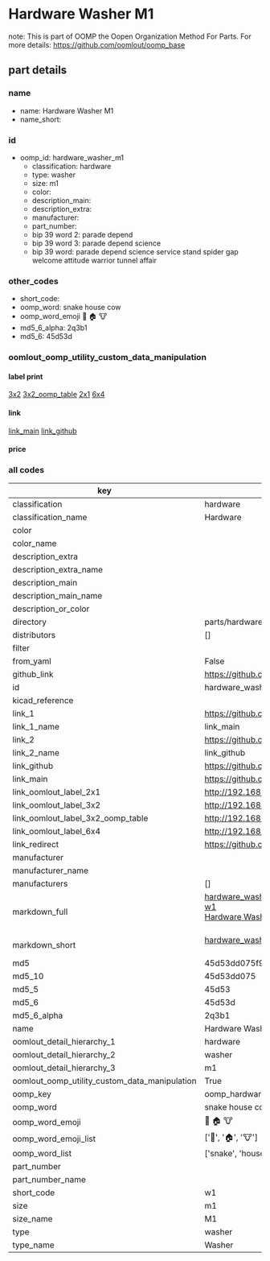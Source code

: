# Hardware Washer M1  

note: This is part of OOMP the Oopen Organization Method For Parts. For more details: https://github.com/oomlout/oomp_base

##  part details
  







### name
* name: Hardware Washer M1
* name_short: 
### id
* oomp_id: hardware_washer_m1
  * classification: hardware
  * type: washer
  * size: m1
  * color: 
  * description_main: 
  * description_extra: 
  * manufacturer: 
  * part_number: 
  * bip 39 word 2: parade depend
  * bip 39 word 3: parade depend science
  * bip 39 word: parade depend science service stand spider gap welcome attitude warrior tunnel affair

### other_codes
* short_code: 
* oomp_word: snake house cow
* oomp_word_emoji :snake: :house: :cow:
* md5_6_alpha: 2q3b1
* md5_6: 45d53d






### oomlout_oomp_utility_custom_data_manipulation
#### label print
[3x2](http://192.168.1.245:1112/?label=oomp%202q3b1)
[3x2_oomp_table](http://192.168.1.108:1112/?label=oomp%202q3b1)
[2x1](http://192.168.1.242:1112/?label=oomp%202q3b1)
[6x4](http://192.168.1.55:1112/?label=oomp%202q3b1)    

#### link

[link_main](https://github.com/oomlout/oomlout_oomp_version_1_messy/tree/main/parts/hardware_washer_m1) [link_github](https://github.com/oomlout/oomlout_oomp_version_1_messy/tree/main/parts/hardware_washer_m1)                             

#### price







### all codes 
| key | value |  
| --- | --- |  
| classification | hardware |  
| classification_name | Hardware |  
| color |  |  
| color_name |  |  
| description_extra |  |  
| description_extra_name |  |  
| description_main |  |  
| description_main_name |  |  
| description_or_color |   |  
| directory | parts/hardware_washer_m1 |  
| distributors | [] |  
| filter |  |  
| from_yaml | False |  
| github_link | https://github.com/oomlout/oomlout_oomp_part_src/tree/main/parts/hardware_washer_m1 |  
| id | hardware_washer_m1 |  
| kicad_reference |  |  
| link_1 | https://github.com/oomlout/oomlout_oomp_version_1_messy/tree/main/parts/hardware_washer_m1 |  
| link_1_name | link_main |  
| link_2 | https://github.com/oomlout/oomlout_oomp_version_1_messy/tree/main/parts/hardware_washer_m1 |  
| link_2_name | link_github |  
| link_github | https://github.com/oomlout/oomlout_oomp_version_1_messy/tree/main/parts/hardware_washer_m1 |  
| link_main | https://github.com/oomlout/oomlout_oomp_version_1_messy/tree/main/parts/hardware_washer_m1 |  
| link_oomlout_label_2x1 | http://192.168.1.242:1112/?label=oomp%202q3b1 |  
| link_oomlout_label_3x2 | http://192.168.1.245:1112/?label=oomp%202q3b1 |  
| link_oomlout_label_3x2_oomp_table | http://192.168.1.108:1112/?label=oomp%202q3b1 |  
| link_oomlout_label_6x4 | http://192.168.1.55:1112/?label=oomp%202q3b1 |  
| link_redirect | https://github.com/oomlout/oomlout_oomp_version_1_messy/tree/main/parts/hardware_washer_m1 |  
| manufacturer |  |  
| manufacturer_name |  |  
| manufacturers | [] |  
| markdown_full | [hardware_washer_m1](none)<br>[w1](none)<br>[Hardware Washer M1](none)<br><br> |  
| markdown_short | [hardware_washer_m1](none)<br><br> |  
| md5 | 45d53dd075f94beb46ea4c4381cebd00 |  
| md5_10 | 45d53dd075 |  
| md5_5 | 45d53 |  
| md5_6 | 45d53d |  
| md5_6_alpha | 2q3b1 |  
| name | Hardware Washer M1 |  
| oomlout_detail_hierarchy_1 | hardware |  
| oomlout_detail_hierarchy_2 | washer |  
| oomlout_detail_hierarchy_3 | m1 |  
| oomlout_oomp_utility_custom_data_manipulation | True |  
| oomp_key | oomp_hardware_washer_m1 |  
| oomp_word | snake house cow |  
| oomp_word_emoji | :snake: :house: :cow: |  
| oomp_word_emoji_list | [':snake:', ':house:', ':cow:'] |  
| oomp_word_list | ['snake', 'house', 'cow'] |  
| part_number |  |  
| part_number_name |  |  
| short_code | w1 |  
| size | m1 |  
| size_name | M1 |  
| type | washer |  
| type_name | Washer |  
